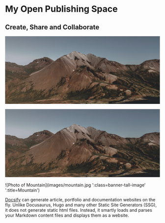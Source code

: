 # My **Open Publishing** Space

## Create, Share and Collaborate

![Photo of Mountain](images/mountain.jpg)

![Photo of Mountain](images/mountain.jpg "Mountain")

![Photo of Mountain](images/mountain.jpg ':class=banner-tall-image' ':title=Mountain')

[Docsify](https://docsify.js.org/#/) can generate article, portfolio and documentation websites on the fly. Unlike Docusaurus, Hugo and many other Static Site Generators (SSG), it does not generate static html files. Instead, it smartly loads and parses your Markdown content files and displays them as a website.
